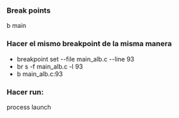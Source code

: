 
### Break points

b main

### Hacer el mismo breakpoint de la misma manera

- breakpoint set --file main_alb.c --line 93
- br s -f main_alb.c -l 93
- b main_alb.c:93

### Hacer run:

process launch
